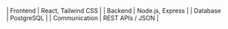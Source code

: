 
| Frontend | React, Tailwind CSS |
| Backend | Node.js, Express |
| Database | PostgreSQL |
| Communication | REST APIs / JSON |
